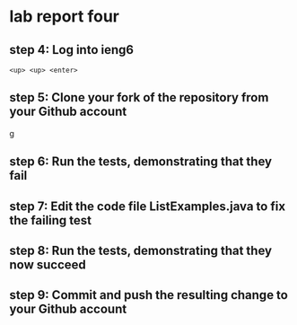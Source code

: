 # lab report four

## step 4: Log into ieng6
`
<up> <up> <enter>
`

## step 5: Clone your fork of the repository from your Github account
  
g

## step 6: Run the tests, demonstrating that they fail 

## step 7: Edit the code file ListExamples.java to fix the failing test 

## step 8: Run the tests, demonstrating that they now succeed

## step 9: Commit and push the resulting change to your Github account
